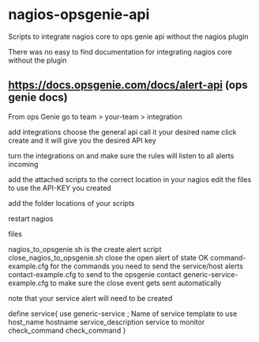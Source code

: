 # nagios-opsgenie-api
Scripts to integrate nagios core to ops genie api without the nagios plugin 

There was no easy to find documentation for integrating nagios core without the plugin

https://docs.opsgenie.com/docs/alert-api (ops genie docs)
----------------------------------------------------

From ops Genie go to team > your-team > integration 

add integrations choose the general api call it your desired name click create and it will give you the desired API key 

turn the integrations on and make sure the rules will listen to all alerts incoming 

add the attached scripts to the correct location in your nagios edit the files to use the API-KEY you created 

add the folder locations of your scripts 

restart nagios 

files 

nagios_to_opsgenie.sh is the create alert script 
close_nagios_to_opsgenie.sh close the open alert of state OK
command-example.cfg for the commands you need to send the service/host alerts
contact-example.cfg to send to the opsgenie contact
generic-service-example.cfg to make sure the close event gets sent automatically 

note that your service alert will need to be created 

define service{
        use                             generic-service         ; Name of service template to use
        host_name                       hostname
        service_description             service to monitor
        check_command                   check_command
        }
